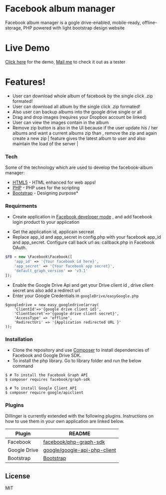 #  Facebook album manager




Facebook album manager is a gogle drive-enabled, mobile-ready, offline-storage, PHP powered with light bootstrap design website
# Live Demo
[Click here](https://newfbbhavin.000webhostapp.com) for the demo, [Mail me](mailto:nandanibhavin@gmail.com) to check it out as a tester

# Features!

  - User can download whole album of facebook by the single click .zip formated!
  - User can download all album by the single click .zip formated!
  - Also user can backup albums into the google drive single or all
  - Drag and drop images (requires your Dropbox account be linked)
  - User can view the images contain in the album
  - Remove zip button is also in the UI because if the user update his / her albums and want a current albums zip than , remove the zip and again create a new zip | feature gives the latest album to user and also maintain the load of the server |



### Tech

Some of the technology which are used to develop the facebook-album manager:

* [HTML5](html5.org) - HTML enhanced for web apps!
* [PHP](php.net/) - PHP uses for the scripting
* [Bootstrap](https://getbootstrap.com/) - Designing purpose* 


### Requirments
  * Create application in [Facebook developer mode](https://developers.facebook.com/apps/) , and add facebook login product to your application
 - Get the application id, applicain secreat 
- Replace app_id and app_secret in config.php with your facebook app_id and app_secret. Configure call back url as: callback.php in Facebook OAuth.
```php 
$FB = new \Facebook\Facebook([
	'app_id' => '{Your facebook id here}',
	'app_secret' => '{Your facebook app secret}',
	'default_graph_version' => 'v3.1'
]); 
```

* Enable the Google Drive Api and get your Drive client id , drive client secret ans also add a redirect url
*  Enter your Google Credentials in `googleDrive/easyGoogle.php` 
 
```
$googledrive = new easy_googledrive(array(
	'ClientId'=>'{google drive client id}',
	'ClientSecret'=>'{google drive client secret}',
	'AccessType' => 'offline',
	'RedirectUri' => '{Application redirected URL }'
));

```  







### Installation
* Clone the repository and use [Composer](https://getcomposer.org/) to install dependencies of Facebook and Google Drive SDK.
* To install the php library. Go to library folder and run the below command
```
$ # To install the Facebook Graph API
$ composer requires facebook/graph-sdk
 
$ # To install Google Client API
$ composer require google/apiclient
```


### Plugins

Dillinger is currently extended with the following plugins. Instructions on how to use them in your own application are linked below.

| Plugin | README |
| ------ | ------ |
| Facebook | [facebook/php-graph-sdk](https://github.com/facebook/php-graph-sdk) |
| Google Drive | [google/google-api-php-client](https://github.com/tidyverse/googledrive/blob/master/)
| Bootstrap | [Bootstrap](https://getbootstrap.com/) |



License
----

MIT

